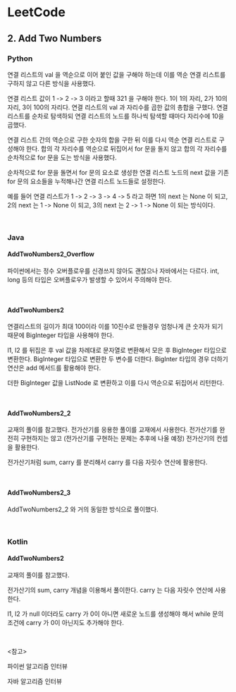 # LeetCode

## 2. Add Two Numbers

### Python

연결 리스트의 val 을 역순으로 이어 붙인 값을 구해야 하는데 이를 역순 연결 리스트를 구하지 않고 다른 방식을 사용했다. 

연결 리스트 값이 1 -> 2 -> 3 이라고 할때 321 을 구해야 한다. 1이 1의 자리, 2가 10의 자리, 3이 100의 자리다. 연결 리스트의 val 과 자리수를 곱한 값의 총합을 구했다. 연결 리스트를 순차로 탐색하되 연결 리스트의 노드를 하나씩 탐색할 때마다 자리수에 10을 곱했다.

연결 리스트 간의 역순으로 구한 숫자의 합을 구한 뒤 이를 다시 역순 연결 리스트로 구성해야 한다. 합의 각 자리수를 역순으로 뒤집어서 for 문을 돌지 않고 합의 각 자리수를 순차적으로 for 문을 도는 방식을 사용했다. 

순차적으로 for 문을 돌면서 for 문의 요소로 생성한 연결 리스트 노드의 next 값을 기존 for 문의 요소들을 누적해나간 연결 리스트 노드들로 설정한다. 

예를 들어 연결 리스트가 1 -> 2 -> 3 -> 4 -> 5 라고 하면 1의 next 는 None 이 되고, 2의 next 는 1 -> None 이 되고, 3의 next 는 2 -> 1 -> None 이 되는 방식이다.

<br>

### Java

#### AddTwoNumbers2_Overflow

파이썬에서는 정수 오버플로우를 신경쓰지 않아도 괜찮으나 자바에서는 다르다. int, long 등의 타입은 오버플로우가 발생할 수 있어서 주의해야 한다.

<br>

#### AddTwoNumbers2

연결리스트의 길이가 최대 100이라 이를 10진수로 만들경우 엄청나게 큰 숫자가 되기 때문에 BigInteger 타입을 사용해야 한다.

l1, l2 를 뒤집은 후 val 값을 차례대로 문자열로 변환해서 모은 후 BigInteger 타입으로 변환한다. BigInteger 타입으로 변환한 두 변수를 더한다. BigInter 타입의 경우 더하기 연산은 add 메서드를 활용해야 한다.

더한 BigInteger 값을 ListNode 로 변환하고 이를 다시 역순으로 뒤집어서 리턴한다.

<br>

#### AddTwoNumbers2_2

교재의 풀이를 참고했다. 전가산기를 응용한 풀이를 교재에서 사용한다. 전가산기를 완전히 구현하지는 않고 (전가산기를 구현하는 문제는 추후에 나올 예정) 전가산기의 컨셉을 활용한다.

전가산기처럼 sum, carry 를 분리해서 carry 를 다음 자릿수 연산에 활용한다.

<br>

#### AddTwoNumbers2_3

AddTwoNumbers2_2 와 거의 동일한 방식으로 풀이했다.

<br>

### Kotlin

#### AddTwoNumbers2

교재의 풀이를 참고했다.

전가산기의 sum, carry 개념을 이용해서 풀이한다. carry 는 다음 자릿수 연산에 사용한다.

l1, l2 가 null 이더라도 carry 가 0이 아니면 새로운 노드를 생성해야 해서 while 문의 조건에 carry 가 0이 아닌지도 추가해야 한다.

<br>

<참고>

파이썬 알고리즘 인터뷰

자바 알고리즘 인터뷰

